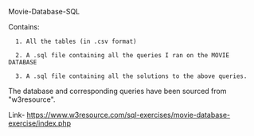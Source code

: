 Movie-Database-SQL

Contains:

      1. All the tables (in .csv format)
      
      2. A .sql file containing all the queries I ran on the MOVIE DATABASE
      
      3. A .sql file containing all the solutions to the above queries.

The database and corresponding queries have been sourced from "w3resource".

Link- https://www.w3resource.com/sql-exercises/movie-database-exercise/index.php
